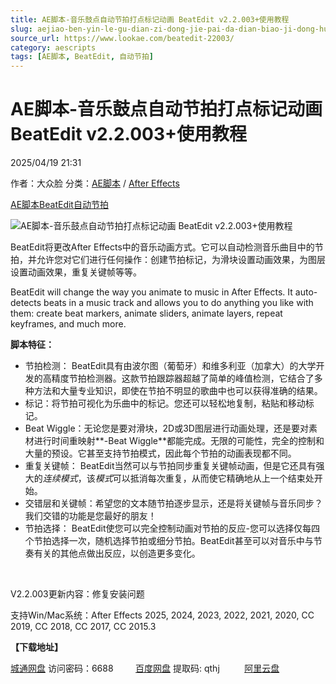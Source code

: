 ```yaml
---
title: AE脚本-音乐鼓点自动节拍打点标记动画 BeatEdit v2.2.003+使用教程
slug: aejiao-ben-yin-le-gu-dian-zi-dong-jie-pai-da-dian-biao-ji-dong-hua-beatedit-v2-2-003-shi-yong-jiao-cheng
source_url: https://www.lookae.com/beatedit-22003/
category: aescripts
tags: [AE脚本, BeatEdit, 自动节拍]
---
```

# AE脚本-音乐鼓点自动节拍打点标记动画 BeatEdit v2.2.003+使用教程

2025/04/19 21:31

作者：大众脸
分类：[AE脚本](https://www.lookae.com/after-effects/aescripts/) / [After Effects](https://www.lookae.com/after-effects/)

[AE脚本](https://www.lookae.com/tag/ae%e8%84%9a%e6%9c%ac/)[BeatEdit](https://www.lookae.com/tag/beatedit/)[自动节拍](https://www.lookae.com/tag/%e8%87%aa%e5%8a%a8%e8%8a%82%e6%8b%8d/)

![AE脚本-音乐鼓点自动节拍打点标记动画 BeatEdit v2.2.003+使用教程](https://www.lookae.com/wp-content/uploads/2020/11/AE-BeatEdit.jpg "AE脚本-音乐鼓点自动节拍打点标记动画 BeatEdit v2.2.003+使用教程-LookAE.com")

BeatEdit将更改After Effects中的音乐动画方式。它可以自动检测音乐曲目中的节拍，并允许您对它们进行任何操作：创建节拍标记，为滑块设置动画效果，为图层设置动画效果，重复关键帧等等。

BeatEdit will change the way you animate to music in After Effects. It auto-detects beats in a music track and allows you to do anything you like with them: create beat markers, animate sliders, animate layers, repeat keyframes, and much more.

**脚本特征：**

* 节拍检测： BeatEdit具有由波尔图（葡萄牙）和维多利亚（加拿大）的大学开发的高精度节拍检测器。这款节拍跟踪器超越了简单的峰值检测，它结合了多种方法和大量专业知识，即使在节拍不明显的歌曲中也可以获得准确的结果。
* 标记：将节拍可视化为乐曲中的标记。您还可以轻松地复制，粘贴和移动标记。
* Beat Wiggle：无论您是要对滑块，2D或3D图层进行动画处理，还是要对素材进行时间重映射**-Beat Wiggle**都能完成。无限的可能性，完全的控制和大量的预设。它甚至支持节拍模式，因此每个节拍的动画表现都不同。
* 重复关键帧： BeatEdit当然可以与节拍同步重复关键帧动画，但是它还具有强大的*连续模式*，该*模式*可以抵消每次重复，从而使它精确地从上一个结束处开始。
* 交错层和关键帧：希望您的文本随节拍逐步显示，还是将关键帧与音乐同步？我们交错的功能是您最好的朋友！
* 节拍选择： BeatEdit使您可以完全控制动画对节拍的反应-您可以选择仅每四个节拍选择一次，随机选择节拍或细分节拍。BeatEdit甚至可以对音乐中与节奏有关的其他点做出反应，以创造更多变化。

[﻿﻿﻿](http://cloud.video.taobao.com/play/u/null/p/1/e/6/t/1/500445359750.mp4)

V2.2.003更新内容：修复安装问题

支持Win/Mac系统：After Effects 2025, 2024, 2023, 2022, 2021, 2020, CC 2019, CC 2018, CC 2017, CC 2015.3

**【下载地址】**

[城通网盘](https://url70.ctfile.com/f/2827370-1499454350-454532?p=4431) 访问密码：6688         [百度网盘](https://pan.baidu.com/s/1wze1BYeJxfHUHPES-E2Ymg?pwd=qthj) 提取码: qthj          [阿里云盘](https://www.alipan.com/s/v8LWowWJpHx)
